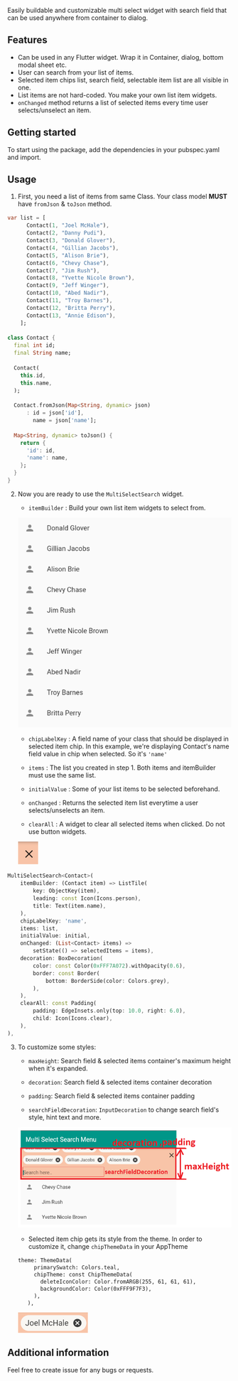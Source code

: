 <!--
This README describes the package. If you publish this package to pub.dev,
this README's contents appear on the landing page for your package.

For information about how to write a good package README, see the guide for
[writing package pages](https://dart.dev/guides/libraries/writing-package-pages).

For general information about developing packages, see the Dart guide for
[creating packages](https://dart.dev/guides/libraries/create-library-packages)
and the Flutter guide for
[developing packages and plugins](https://flutter.dev/developing-packages).
-->

Easily buildable and customizable multi select widget with search field that can be used anywhere from container to dialog.


## Features

- Can be used in any Flutter widget. Wrap it in Container, dialog, bottom modal sheet etc.
- User can search from your list of items.
- Selected item chips list, search field, selectable item list are all visible in one.
- List items are not hard-coded. You make your own list item widgets.
- `onChanged` method returns a list of selected items every time user selects/unselect an item.

## Getting started

To start using the package, add the dependencies in your pubspec.yaml and import.
## Usage

1. First, you need a list of items from same Class. 
   Your class model **MUST** have `fromJson` & `toJson` method.

```dart
var list = [
      Contact(1, "Joel McHale"),
      Contact(2, "Danny Pudi"),
      Contact(3, "Donald Glover"),
      Contact(4, "Gillian Jacobs"),
      Contact(5, "Alison Brie"),
      Contact(6, "Chevy Chase"),
      Contact(7, "Jim Rush"),
      Contact(8, "Yvette Nicole Brown"),
      Contact(9, "Jeff Winger"),
      Contact(10, "Abed Nadir"),
      Contact(11, "Troy Barnes"),
      Contact(12, "Britta Perry"),
      Contact(13, "Annie Edison"),
    ];

class Contact {
  final int id;
  final String name;

  Contact(
    this.id,
    this.name,
  );

  Contact.fromJson(Map<String, dynamic> json)
      : id = json['id'],
        name = json['name'];

  Map<String, dynamic> toJson() {
    return {
      'id': id,
      'name': name,
    };
  }
}
```

2. Now you are ready to use the `MultiSelectSearch` widget.
   - `itemBuilder`
    : Build your own list item widgets to select from.

    ![itemBuilder](itemBuilder.png)

   - `chipLabelKey`
    : A field name of your class that should be displayed in selected item chip. In this example, we're displaying Contact's name field value in chip when selected. So it's `'name'`

   - `items` 
    : The list you created in step 1. Both items and itemBuilder must use the same list.

   - `initialValue`
    : Some of your list items to be selected beforehand.

   - `onChanged`
    : Returns the selected item list everytime a user selects/unselects an item.

   - `clearAll`
    : A widget to clear all selected items when clicked. Do not use button widgets.

    ![clear](clear.png)

```dart
MultiSelectSearch<Contact>(
    itemBuilder: (Contact item) => ListTile(
        key: ObjectKey(item),
        leading: const Icon(Icons.person),
        title: Text(item.name),
    ),
    chipLabelKey: 'name',
    items: list,
    initialValue: initial,
    onChanged: (List<Contact> items) =>
        setState(() => selectedItems = items),
    decoration: BoxDecoration(
        color: const Color(0xFFF7A072).withOpacity(0.6),
        border: const Border(
            bottom: BorderSide(color: Colors.grey),
        ),
    ),
    clearAll: const Padding(
        padding: EdgeInsets.only(top: 10.0, right: 6.0),
        child: Icon(Icons.clear),
    ),
),
```

3. To customize some styles:
   
   - `maxHeight`: Search field & selected items container's maximum height when it's expanded.

   - `decoration`: Search field & selected items container decoration

   - `padding`: Search field & selected items container padding
  
   - `searchFieldDecoration`: `InputDecoration` to change search field's style, hint text and more.
    
   ![style1](style1.png)

   - Selected item chip gets its style from the theme. In order to customize it, change `chipThemeData` in your AppTheme

   ```
   theme: ThemeData(
        primarySwatch: Colors.teal,
        chipTheme: const ChipThemeData(
          deleteIconColor: Color.fromARGB(255, 61, 61, 61),
          backgroundColor: Color(0xFFF9F7F3),
        ),
      ),
   ``` 

   ![chipStyle](chip.png)

## Additional information

Feel free to create issue for any bugs or requests.
